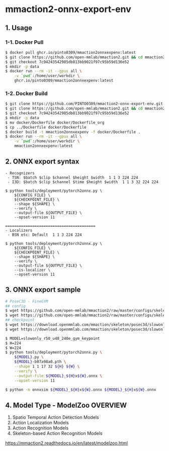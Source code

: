# mmaction2-onnx-export-env

## 1. Usage
### 1-1. Docker Pull
```bash
$ docker pull ghcr.io/pinto0309/mmaction2onnxexpenv:latest
$ git clone https://github.com/open-mmlab/mmaction2.git && cd mmaction2
$ git checkout 7c94243542985db813bb9021f97c95b59d136e52
$ mkdir -p data
$ docker run --rm -it --gpus all \
    -v `pwd`:/home/user/workdir \
    ghcr.io/pinto0309/mmaction2onnxexpenv:latest
```
### 1-2. Docker Build
```bash
$ git clone https://github.com/PINTO0309/mmaction2-onnx-export-env.git && cd mmaction2-onnx-export-env
$ git clone https://github.com/open-mmlab/mmaction2.git && cd mmaction2
$ git checkout 7c94243542985db813bb9021f97c95b59d136e52
$ mkdir -p data
$ mv docker/Dockerfile docker/Dockerfile_org
$ cp ../Dockerfile docker/Dockerfile
$ docker build -t mmaction2onnxexpenv -f docker/Dockerfile .
$ docker run --rm -it --gpus all \
    -v `pwd`:/home/user/workdir \
    mmaction2onnxexpenv:latest
```

## 2. ONNX export syntax
```
- Recognizers
 - TSN: $batch $clip $channel $height $width  1 1 3 224 224
 - I3D: $batch $clip $channel $time $height $width  1 1 3 32 224 224

$ python tools/deployment/pytorch2onnx.py \
    ${CONFIG_FILE} \
    ${CHECKPOINT_FILE} \
    --shape ${SHAPE} \
    --verify \
    --output-file ${OUTPUT_FILE} \
    --opset-version 11

========================================
- Localizers
 - BSN etc: Default  1 1 3 224 224

$ python tools/deployment/pytorch2onnx.py \
    ${CONFIG_FILE} \
    ${CHECKPOINT_FILE} \
    --shape ${SHAPE} \
    --verify \
    --output-file ${OUTPUT_FILE} \
    --is-localizer \
    --opset-version 11
```

## 3. ONNX export sample
```bash
# PoseC3D - FineGYM
## config
$ wget https://github.com/open-mmlab/mmaction2/raw/master/configs/skeleton/posec3d/slowonly_r50_u48_240e_gym_keypoint.py
$ wget https://github.com/open-mmlab/mmaction2/raw/master/configs/skeleton/posec3d/slowonly_r50_u48_240e_gym_limb.py
## checkpoint
$ wget https://download.openmmlab.com/mmaction/skeleton/posec3d/slowonly_r50_u48_240e_gym_keypoint/slowonly_r50_u48_240e_gym_keypoint-b07a98a0.pth
$ wget https://download.openmmlab.com/mmaction/skeleton/posec3d/slowonly_r50_u48_240e_gym_limb/slowonly_r50_u48_240e_gym_limb-c0d7b482.pth

$ MODEL=slowonly_r50_u48_240e_gym_keypoint
$ H=224
$ W=224
$ python tools/deployment/pytorch2onnx.py \
    ${MODEL}.py \
    ${MODEL}-b07a98a0.pth \
    --shape 1 1 17 32 ${H} ${W} \
    --verify \
    --output-file ${MODEL}_${H}x${W}.onnx \
    --opset-version 11

$ python -m onnxsim ${MODEL}_${H}x${W}.onnx ${MODEL}_${H}x${W}.onnx
```

## 4. Model Type - ModelZoo OVERVIEW
1. Spatio Temporal Action Detection Models
2. Action Localization Models
3. Action Recognition Models
4. Skeleton-based Action Recognition Models

https://mmaction2.readthedocs.io/en/latest/modelzoo.html
